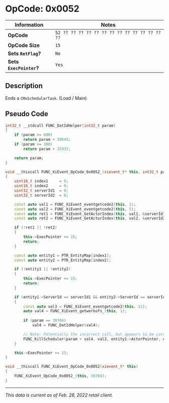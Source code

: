 # OpCode: 0x0052

| Information               | Notes |
|---                        |---    |
| **OpCode**                | `52 ?? ?? ?? ?? ?? ?? ?? ?? ?? ?? ?? ?? ?? ??` |
| **OpCode Size**           | `15`  |
| **Sets `RetFlag`?**       | `No`  |
| **Sets `ExecPointer`?**   | `Yes` |

## Description

Ends a `CMoSchedularTask`. (Load / Main)

## Pseudo Code

```cpp
int32_t __stdcall FUNC_DatIdHelper(int32_t param)
{
    if (param >= 600)
        return param + 39643;
    if (param >= 300)
        return param + 25937;

    return param;
}

void __thiscall FUNC_XiEvent_OpCode_0x0052_(xievent_t* this, int32_t param)
{
    uint16_t index1     = 0;
    uint16_t index2     = 0;
    uint32_t serverId1  = 0;
    uint32_t serverId2  = 0;

    const auto val1 = FUNC_XiEvent_eventgetcode2(this, 1);
    const auto val2 = FUNC_XiEvent_eventgetcode2(this, 5);
    const auto ret1 = FUNC_XiEvent_GetActorIndex(this, val1, &serverId1, &index1);
    const auto ret2 = FUNC_XiEvent_GetActorIndex(this, val2, &serverId2, &index2);

    if (!ret1 || !ret2)
    {
        this->ExecPointer += 15;
        return;
    }

    const auto entity1 = PTR_EntityMap[index1];
    const auto entity2 = PTR_EntityMap[index2];

    if (!entity1 || !entity2)
    {
        this->ExecPointer += 15;
        return;
    }

    if (entity1->ServerId == serverId1 && entity2->ServerId == serverId2 && (entity1->Render.Flags0 & 0x200) != 0 && (entity2->Render.Flags0 & 0x200) != 0)
    {
        const auto val3 = FUNC_XiEvent_eventgetcode2(this, 11);
        auto val4 = FUNC_XiEvent_getworkofs_(this, 1);
        
        if (param == 30704)
            val4 = FUNC_DatIdHelper(val4);

        // Note: Potentially the incorrect call, but appears to be correct..
        FUNC_KillScheduler(param + val4, val3, entity1->ActorPointer, entity2->ActorPointer);
    }

    this->ExecPointer += 15;
}

void __thiscall FUNC_XiEvent_OpCode_0x0052(xievent_t* this)
{
    FUNC_XiEvent_OpCode_0x0052_(this, 30704);
}
```

---

_This data is current as of Feb. 28, 2022 retail client._